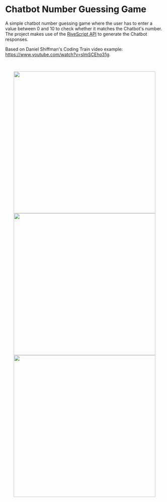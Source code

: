 # Chatbot Number Guessing Game #

A simple chatbot number guessing game where the user has to enter a value between 0 and 10 to check whether it matches the Chatbot's number. The project makes use of the [RiveScript API](https://www.rivescript.com) to generate the Chatbot responses.

Based on Daniel Shiffman's Coding Train video example:
https://www.youtube.com/watch?v=slmSCEho31g.

</br>
<p align="center">
  <img src="images/screenShot-01.png" width="450px"/>
  <img src="images/screenShot-02.png" width="450px"/>
  <img src="images/screenShot-03.png" width="450px"/>
</p>
